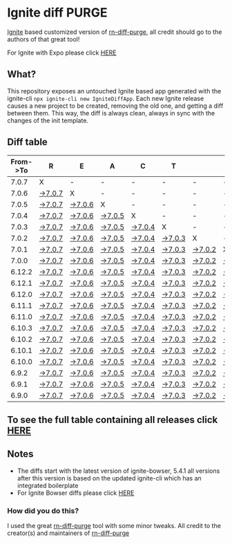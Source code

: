 # Ignite diff PURGE

[Ignite](https://github.com/infinitered/ignite) based customized version of [rn-diff-purge](https://github.com/react-native-community/rn-diff-purge/), all credit should go to the authors of that great tool!

For Ignite with Expo please click [HERE](https://github.com/nirre7/ignite-expo-diff-purge)

## What?

This repository exposes an untouched Ignite based app generated with the ignite-cli
`npx ignite-cli new IgniteDiffApp`. Each new Ignite release causes a new project to be created, removing the old one, and getting a diff between them. This way, the diff is always clean, always in sync with the changes of the init template.

## Diff table

| From->To | R                                                                                            | E                                                                                            | A                                                                                            | C                                                                                            | T                                                                                            |                                                                                              | N                                                                                            | A                                                                                            | T                                                                                              | I                                                                                              | V                                                                                              | E                                                                                              |                                                                                                |                                                                                                |                                                                                                |                                                                                                |                                                                                               |                                                                                             |                                                                                             |     |
| -------- | -------------------------------------------------------------------------------------------- | -------------------------------------------------------------------------------------------- | -------------------------------------------------------------------------------------------- | -------------------------------------------------------------------------------------------- | -------------------------------------------------------------------------------------------- | -------------------------------------------------------------------------------------------- | -------------------------------------------------------------------------------------------- | -------------------------------------------------------------------------------------------- | ---------------------------------------------------------------------------------------------- | ---------------------------------------------------------------------------------------------- | ---------------------------------------------------------------------------------------------- | ---------------------------------------------------------------------------------------------- | ---------------------------------------------------------------------------------------------- | ---------------------------------------------------------------------------------------------- | ---------------------------------------------------------------------------------------------- | ---------------------------------------------------------------------------------------------- | --------------------------------------------------------------------------------------------- | ------------------------------------------------------------------------------------------- | ------------------------------------------------------------------------------------------- | --- |
| 7.0.7    | X                                                                                            | -                                                                                            | -                                                                                            | -                                                                                            | -                                                                                            | -                                                                                            | -                                                                                            | -                                                                                            | -                                                                                              | -                                                                                              | -                                                                                              | -                                                                                              | -                                                                                              | -                                                                                              | -                                                                                              | -                                                                                              | -                                                                                             | -                                                                                           | -                                                                                           | -   |
| 7.0.6    | [->7.0.7](https://github.com/nirre7/ignite-diff-purge/compare/release/7.0.6..release/7.0.7)  | X                                                                                            | -                                                                                            | -                                                                                            | -                                                                                            | -                                                                                            | -                                                                                            | -                                                                                            | -                                                                                              | -                                                                                              | -                                                                                              | -                                                                                              | -                                                                                              | -                                                                                              | -                                                                                              | -                                                                                              | -                                                                                             | -                                                                                           | -                                                                                           | -   |
| 7.0.5    | [->7.0.7](https://github.com/nirre7/ignite-diff-purge/compare/release/7.0.5..release/7.0.7)  | [->7.0.6](https://github.com/nirre7/ignite-diff-purge/compare/release/7.0.5..release/7.0.6)  | X                                                                                            | -                                                                                            | -                                                                                            | -                                                                                            | -                                                                                            | -                                                                                            | -                                                                                              | -                                                                                              | -                                                                                              | -                                                                                              | -                                                                                              | -                                                                                              | -                                                                                              | -                                                                                              | -                                                                                             | -                                                                                           | -                                                                                           | -   |
| 7.0.4    | [->7.0.7](https://github.com/nirre7/ignite-diff-purge/compare/release/7.0.4..release/7.0.7)  | [->7.0.6](https://github.com/nirre7/ignite-diff-purge/compare/release/7.0.4..release/7.0.6)  | [->7.0.5](https://github.com/nirre7/ignite-diff-purge/compare/release/7.0.4..release/7.0.5)  | X                                                                                            | -                                                                                            | -                                                                                            | -                                                                                            | -                                                                                            | -                                                                                              | -                                                                                              | -                                                                                              | -                                                                                              | -                                                                                              | -                                                                                              | -                                                                                              | -                                                                                              | -                                                                                             | -                                                                                           | -                                                                                           | -   |
| 7.0.3    | [->7.0.7](https://github.com/nirre7/ignite-diff-purge/compare/release/7.0.3..release/7.0.7)  | [->7.0.6](https://github.com/nirre7/ignite-diff-purge/compare/release/7.0.3..release/7.0.6)  | [->7.0.5](https://github.com/nirre7/ignite-diff-purge/compare/release/7.0.3..release/7.0.5)  | [->7.0.4](https://github.com/nirre7/ignite-diff-purge/compare/release/7.0.3..release/7.0.4)  | X                                                                                            | -                                                                                            | -                                                                                            | -                                                                                            | -                                                                                              | -                                                                                              | -                                                                                              | -                                                                                              | -                                                                                              | -                                                                                              | -                                                                                              | -                                                                                              | -                                                                                             | -                                                                                           | -                                                                                           | -   |
| 7.0.2    | [->7.0.7](https://github.com/nirre7/ignite-diff-purge/compare/release/7.0.2..release/7.0.7)  | [->7.0.6](https://github.com/nirre7/ignite-diff-purge/compare/release/7.0.2..release/7.0.6)  | [->7.0.5](https://github.com/nirre7/ignite-diff-purge/compare/release/7.0.2..release/7.0.5)  | [->7.0.4](https://github.com/nirre7/ignite-diff-purge/compare/release/7.0.2..release/7.0.4)  | [->7.0.3](https://github.com/nirre7/ignite-diff-purge/compare/release/7.0.2..release/7.0.3)  | X                                                                                            | -                                                                                            | -                                                                                            | -                                                                                              | -                                                                                              | -                                                                                              | -                                                                                              | -                                                                                              | -                                                                                              | -                                                                                              | -                                                                                              | -                                                                                             | -                                                                                           | -                                                                                           | -   |
| 7.0.1    | [->7.0.7](https://github.com/nirre7/ignite-diff-purge/compare/release/7.0.1..release/7.0.7)  | [->7.0.6](https://github.com/nirre7/ignite-diff-purge/compare/release/7.0.1..release/7.0.6)  | [->7.0.5](https://github.com/nirre7/ignite-diff-purge/compare/release/7.0.1..release/7.0.5)  | [->7.0.4](https://github.com/nirre7/ignite-diff-purge/compare/release/7.0.1..release/7.0.4)  | [->7.0.3](https://github.com/nirre7/ignite-diff-purge/compare/release/7.0.1..release/7.0.3)  | [->7.0.2](https://github.com/nirre7/ignite-diff-purge/compare/release/7.0.1..release/7.0.2)  | X                                                                                            | -                                                                                            | -                                                                                              | -                                                                                              | -                                                                                              | -                                                                                              | -                                                                                              | -                                                                                              | -                                                                                              | -                                                                                              | -                                                                                             | -                                                                                           | -                                                                                           | -   |
| 7.0.0    | [->7.0.7](https://github.com/nirre7/ignite-diff-purge/compare/release/7.0.0..release/7.0.7)  | [->7.0.6](https://github.com/nirre7/ignite-diff-purge/compare/release/7.0.0..release/7.0.6)  | [->7.0.5](https://github.com/nirre7/ignite-diff-purge/compare/release/7.0.0..release/7.0.5)  | [->7.0.4](https://github.com/nirre7/ignite-diff-purge/compare/release/7.0.0..release/7.0.4)  | [->7.0.3](https://github.com/nirre7/ignite-diff-purge/compare/release/7.0.0..release/7.0.3)  | [->7.0.2](https://github.com/nirre7/ignite-diff-purge/compare/release/7.0.0..release/7.0.2)  | [->7.0.1](https://github.com/nirre7/ignite-diff-purge/compare/release/7.0.0..release/7.0.1)  | X                                                                                            | -                                                                                              | -                                                                                              | -                                                                                              | -                                                                                              | -                                                                                              | -                                                                                              | -                                                                                              | -                                                                                              | -                                                                                             | -                                                                                           | -                                                                                           | -   |
| 6.12.2   | [->7.0.7](https://github.com/nirre7/ignite-diff-purge/compare/release/6.12.2..release/7.0.7) | [->7.0.6](https://github.com/nirre7/ignite-diff-purge/compare/release/6.12.2..release/7.0.6) | [->7.0.5](https://github.com/nirre7/ignite-diff-purge/compare/release/6.12.2..release/7.0.5) | [->7.0.4](https://github.com/nirre7/ignite-diff-purge/compare/release/6.12.2..release/7.0.4) | [->7.0.3](https://github.com/nirre7/ignite-diff-purge/compare/release/6.12.2..release/7.0.3) | [->7.0.2](https://github.com/nirre7/ignite-diff-purge/compare/release/6.12.2..release/7.0.2) | [->7.0.1](https://github.com/nirre7/ignite-diff-purge/compare/release/6.12.2..release/7.0.1) | [->7.0.0](https://github.com/nirre7/ignite-diff-purge/compare/release/6.12.2..release/7.0.0) | X                                                                                              | -                                                                                              | -                                                                                              | -                                                                                              | -                                                                                              | -                                                                                              | -                                                                                              | -                                                                                              | -                                                                                             | -                                                                                           | -                                                                                           | -   |
| 6.12.1   | [->7.0.7](https://github.com/nirre7/ignite-diff-purge/compare/release/6.12.1..release/7.0.7) | [->7.0.6](https://github.com/nirre7/ignite-diff-purge/compare/release/6.12.1..release/7.0.6) | [->7.0.5](https://github.com/nirre7/ignite-diff-purge/compare/release/6.12.1..release/7.0.5) | [->7.0.4](https://github.com/nirre7/ignite-diff-purge/compare/release/6.12.1..release/7.0.4) | [->7.0.3](https://github.com/nirre7/ignite-diff-purge/compare/release/6.12.1..release/7.0.3) | [->7.0.2](https://github.com/nirre7/ignite-diff-purge/compare/release/6.12.1..release/7.0.2) | [->7.0.1](https://github.com/nirre7/ignite-diff-purge/compare/release/6.12.1..release/7.0.1) | [->7.0.0](https://github.com/nirre7/ignite-diff-purge/compare/release/6.12.1..release/7.0.0) | [->6.12.2](https://github.com/nirre7/ignite-diff-purge/compare/release/6.12.1..release/6.12.2) | X                                                                                              | -                                                                                              | -                                                                                              | -                                                                                              | -                                                                                              | -                                                                                              | -                                                                                              | -                                                                                             | -                                                                                           | -                                                                                           | -   |
| 6.12.0   | [->7.0.7](https://github.com/nirre7/ignite-diff-purge/compare/release/6.12.0..release/7.0.7) | [->7.0.6](https://github.com/nirre7/ignite-diff-purge/compare/release/6.12.0..release/7.0.6) | [->7.0.5](https://github.com/nirre7/ignite-diff-purge/compare/release/6.12.0..release/7.0.5) | [->7.0.4](https://github.com/nirre7/ignite-diff-purge/compare/release/6.12.0..release/7.0.4) | [->7.0.3](https://github.com/nirre7/ignite-diff-purge/compare/release/6.12.0..release/7.0.3) | [->7.0.2](https://github.com/nirre7/ignite-diff-purge/compare/release/6.12.0..release/7.0.2) | [->7.0.1](https://github.com/nirre7/ignite-diff-purge/compare/release/6.12.0..release/7.0.1) | [->7.0.0](https://github.com/nirre7/ignite-diff-purge/compare/release/6.12.0..release/7.0.0) | [->6.12.2](https://github.com/nirre7/ignite-diff-purge/compare/release/6.12.0..release/6.12.2) | [->6.12.1](https://github.com/nirre7/ignite-diff-purge/compare/release/6.12.0..release/6.12.1) | X                                                                                              | -                                                                                              | -                                                                                              | -                                                                                              | -                                                                                              | -                                                                                              | -                                                                                             | -                                                                                           | -                                                                                           | -   |
| 6.11.1   | [->7.0.7](https://github.com/nirre7/ignite-diff-purge/compare/release/6.11.1..release/7.0.7) | [->7.0.6](https://github.com/nirre7/ignite-diff-purge/compare/release/6.11.1..release/7.0.6) | [->7.0.5](https://github.com/nirre7/ignite-diff-purge/compare/release/6.11.1..release/7.0.5) | [->7.0.4](https://github.com/nirre7/ignite-diff-purge/compare/release/6.11.1..release/7.0.4) | [->7.0.3](https://github.com/nirre7/ignite-diff-purge/compare/release/6.11.1..release/7.0.3) | [->7.0.2](https://github.com/nirre7/ignite-diff-purge/compare/release/6.11.1..release/7.0.2) | [->7.0.1](https://github.com/nirre7/ignite-diff-purge/compare/release/6.11.1..release/7.0.1) | [->7.0.0](https://github.com/nirre7/ignite-diff-purge/compare/release/6.11.1..release/7.0.0) | [->6.12.2](https://github.com/nirre7/ignite-diff-purge/compare/release/6.11.1..release/6.12.2) | [->6.12.1](https://github.com/nirre7/ignite-diff-purge/compare/release/6.11.1..release/6.12.1) | [->6.12.0](https://github.com/nirre7/ignite-diff-purge/compare/release/6.11.1..release/6.12.0) | X                                                                                              | -                                                                                              | -                                                                                              | -                                                                                              | -                                                                                              | -                                                                                             | -                                                                                           | -                                                                                           | -   |
| 6.11.0   | [->7.0.7](https://github.com/nirre7/ignite-diff-purge/compare/release/6.11.0..release/7.0.7) | [->7.0.6](https://github.com/nirre7/ignite-diff-purge/compare/release/6.11.0..release/7.0.6) | [->7.0.5](https://github.com/nirre7/ignite-diff-purge/compare/release/6.11.0..release/7.0.5) | [->7.0.4](https://github.com/nirre7/ignite-diff-purge/compare/release/6.11.0..release/7.0.4) | [->7.0.3](https://github.com/nirre7/ignite-diff-purge/compare/release/6.11.0..release/7.0.3) | [->7.0.2](https://github.com/nirre7/ignite-diff-purge/compare/release/6.11.0..release/7.0.2) | [->7.0.1](https://github.com/nirre7/ignite-diff-purge/compare/release/6.11.0..release/7.0.1) | [->7.0.0](https://github.com/nirre7/ignite-diff-purge/compare/release/6.11.0..release/7.0.0) | [->6.12.2](https://github.com/nirre7/ignite-diff-purge/compare/release/6.11.0..release/6.12.2) | [->6.12.1](https://github.com/nirre7/ignite-diff-purge/compare/release/6.11.0..release/6.12.1) | [->6.12.0](https://github.com/nirre7/ignite-diff-purge/compare/release/6.11.0..release/6.12.0) | [->6.11.1](https://github.com/nirre7/ignite-diff-purge/compare/release/6.11.0..release/6.11.1) | X                                                                                              | -                                                                                              | -                                                                                              | -                                                                                              | -                                                                                             | -                                                                                           | -                                                                                           | -   |
| 6.10.3   | [->7.0.7](https://github.com/nirre7/ignite-diff-purge/compare/release/6.10.3..release/7.0.7) | [->7.0.6](https://github.com/nirre7/ignite-diff-purge/compare/release/6.10.3..release/7.0.6) | [->7.0.5](https://github.com/nirre7/ignite-diff-purge/compare/release/6.10.3..release/7.0.5) | [->7.0.4](https://github.com/nirre7/ignite-diff-purge/compare/release/6.10.3..release/7.0.4) | [->7.0.3](https://github.com/nirre7/ignite-diff-purge/compare/release/6.10.3..release/7.0.3) | [->7.0.2](https://github.com/nirre7/ignite-diff-purge/compare/release/6.10.3..release/7.0.2) | [->7.0.1](https://github.com/nirre7/ignite-diff-purge/compare/release/6.10.3..release/7.0.1) | [->7.0.0](https://github.com/nirre7/ignite-diff-purge/compare/release/6.10.3..release/7.0.0) | [->6.12.2](https://github.com/nirre7/ignite-diff-purge/compare/release/6.10.3..release/6.12.2) | [->6.12.1](https://github.com/nirre7/ignite-diff-purge/compare/release/6.10.3..release/6.12.1) | [->6.12.0](https://github.com/nirre7/ignite-diff-purge/compare/release/6.10.3..release/6.12.0) | [->6.11.1](https://github.com/nirre7/ignite-diff-purge/compare/release/6.10.3..release/6.11.1) | [->6.11.0](https://github.com/nirre7/ignite-diff-purge/compare/release/6.10.3..release/6.11.0) | X                                                                                              | -                                                                                              | -                                                                                              | -                                                                                             | -                                                                                           | -                                                                                           | -   |
| 6.10.2   | [->7.0.7](https://github.com/nirre7/ignite-diff-purge/compare/release/6.10.2..release/7.0.7) | [->7.0.6](https://github.com/nirre7/ignite-diff-purge/compare/release/6.10.2..release/7.0.6) | [->7.0.5](https://github.com/nirre7/ignite-diff-purge/compare/release/6.10.2..release/7.0.5) | [->7.0.4](https://github.com/nirre7/ignite-diff-purge/compare/release/6.10.2..release/7.0.4) | [->7.0.3](https://github.com/nirre7/ignite-diff-purge/compare/release/6.10.2..release/7.0.3) | [->7.0.2](https://github.com/nirre7/ignite-diff-purge/compare/release/6.10.2..release/7.0.2) | [->7.0.1](https://github.com/nirre7/ignite-diff-purge/compare/release/6.10.2..release/7.0.1) | [->7.0.0](https://github.com/nirre7/ignite-diff-purge/compare/release/6.10.2..release/7.0.0) | [->6.12.2](https://github.com/nirre7/ignite-diff-purge/compare/release/6.10.2..release/6.12.2) | [->6.12.1](https://github.com/nirre7/ignite-diff-purge/compare/release/6.10.2..release/6.12.1) | [->6.12.0](https://github.com/nirre7/ignite-diff-purge/compare/release/6.10.2..release/6.12.0) | [->6.11.1](https://github.com/nirre7/ignite-diff-purge/compare/release/6.10.2..release/6.11.1) | [->6.11.0](https://github.com/nirre7/ignite-diff-purge/compare/release/6.10.2..release/6.11.0) | [->6.10.3](https://github.com/nirre7/ignite-diff-purge/compare/release/6.10.2..release/6.10.3) | X                                                                                              | -                                                                                              | -                                                                                             | -                                                                                           | -                                                                                           | -   |
| 6.10.1   | [->7.0.7](https://github.com/nirre7/ignite-diff-purge/compare/release/6.10.1..release/7.0.7) | [->7.0.6](https://github.com/nirre7/ignite-diff-purge/compare/release/6.10.1..release/7.0.6) | [->7.0.5](https://github.com/nirre7/ignite-diff-purge/compare/release/6.10.1..release/7.0.5) | [->7.0.4](https://github.com/nirre7/ignite-diff-purge/compare/release/6.10.1..release/7.0.4) | [->7.0.3](https://github.com/nirre7/ignite-diff-purge/compare/release/6.10.1..release/7.0.3) | [->7.0.2](https://github.com/nirre7/ignite-diff-purge/compare/release/6.10.1..release/7.0.2) | [->7.0.1](https://github.com/nirre7/ignite-diff-purge/compare/release/6.10.1..release/7.0.1) | [->7.0.0](https://github.com/nirre7/ignite-diff-purge/compare/release/6.10.1..release/7.0.0) | [->6.12.2](https://github.com/nirre7/ignite-diff-purge/compare/release/6.10.1..release/6.12.2) | [->6.12.1](https://github.com/nirre7/ignite-diff-purge/compare/release/6.10.1..release/6.12.1) | [->6.12.0](https://github.com/nirre7/ignite-diff-purge/compare/release/6.10.1..release/6.12.0) | [->6.11.1](https://github.com/nirre7/ignite-diff-purge/compare/release/6.10.1..release/6.11.1) | [->6.11.0](https://github.com/nirre7/ignite-diff-purge/compare/release/6.10.1..release/6.11.0) | [->6.10.3](https://github.com/nirre7/ignite-diff-purge/compare/release/6.10.1..release/6.10.3) | [->6.10.2](https://github.com/nirre7/ignite-diff-purge/compare/release/6.10.1..release/6.10.2) | X                                                                                              | -                                                                                             | -                                                                                           | -                                                                                           | -   |
| 6.10.0   | [->7.0.7](https://github.com/nirre7/ignite-diff-purge/compare/release/6.10.0..release/7.0.7) | [->7.0.6](https://github.com/nirre7/ignite-diff-purge/compare/release/6.10.0..release/7.0.6) | [->7.0.5](https://github.com/nirre7/ignite-diff-purge/compare/release/6.10.0..release/7.0.5) | [->7.0.4](https://github.com/nirre7/ignite-diff-purge/compare/release/6.10.0..release/7.0.4) | [->7.0.3](https://github.com/nirre7/ignite-diff-purge/compare/release/6.10.0..release/7.0.3) | [->7.0.2](https://github.com/nirre7/ignite-diff-purge/compare/release/6.10.0..release/7.0.2) | [->7.0.1](https://github.com/nirre7/ignite-diff-purge/compare/release/6.10.0..release/7.0.1) | [->7.0.0](https://github.com/nirre7/ignite-diff-purge/compare/release/6.10.0..release/7.0.0) | [->6.12.2](https://github.com/nirre7/ignite-diff-purge/compare/release/6.10.0..release/6.12.2) | [->6.12.1](https://github.com/nirre7/ignite-diff-purge/compare/release/6.10.0..release/6.12.1) | [->6.12.0](https://github.com/nirre7/ignite-diff-purge/compare/release/6.10.0..release/6.12.0) | [->6.11.1](https://github.com/nirre7/ignite-diff-purge/compare/release/6.10.0..release/6.11.1) | [->6.11.0](https://github.com/nirre7/ignite-diff-purge/compare/release/6.10.0..release/6.11.0) | [->6.10.3](https://github.com/nirre7/ignite-diff-purge/compare/release/6.10.0..release/6.10.3) | [->6.10.2](https://github.com/nirre7/ignite-diff-purge/compare/release/6.10.0..release/6.10.2) | [->6.10.1](https://github.com/nirre7/ignite-diff-purge/compare/release/6.10.0..release/6.10.1) | X                                                                                             | -                                                                                           | -                                                                                           | -   |
| 6.9.2    | [->7.0.7](https://github.com/nirre7/ignite-diff-purge/compare/release/6.9.2..release/7.0.7)  | [->7.0.6](https://github.com/nirre7/ignite-diff-purge/compare/release/6.9.2..release/7.0.6)  | [->7.0.5](https://github.com/nirre7/ignite-diff-purge/compare/release/6.9.2..release/7.0.5)  | [->7.0.4](https://github.com/nirre7/ignite-diff-purge/compare/release/6.9.2..release/7.0.4)  | [->7.0.3](https://github.com/nirre7/ignite-diff-purge/compare/release/6.9.2..release/7.0.3)  | [->7.0.2](https://github.com/nirre7/ignite-diff-purge/compare/release/6.9.2..release/7.0.2)  | [->7.0.1](https://github.com/nirre7/ignite-diff-purge/compare/release/6.9.2..release/7.0.1)  | [->7.0.0](https://github.com/nirre7/ignite-diff-purge/compare/release/6.9.2..release/7.0.0)  | [->6.12.2](https://github.com/nirre7/ignite-diff-purge/compare/release/6.9.2..release/6.12.2)  | [->6.12.1](https://github.com/nirre7/ignite-diff-purge/compare/release/6.9.2..release/6.12.1)  | [->6.12.0](https://github.com/nirre7/ignite-diff-purge/compare/release/6.9.2..release/6.12.0)  | [->6.11.1](https://github.com/nirre7/ignite-diff-purge/compare/release/6.9.2..release/6.11.1)  | [->6.11.0](https://github.com/nirre7/ignite-diff-purge/compare/release/6.9.2..release/6.11.0)  | [->6.10.3](https://github.com/nirre7/ignite-diff-purge/compare/release/6.9.2..release/6.10.3)  | [->6.10.2](https://github.com/nirre7/ignite-diff-purge/compare/release/6.9.2..release/6.10.2)  | [->6.10.1](https://github.com/nirre7/ignite-diff-purge/compare/release/6.9.2..release/6.10.1)  | [->6.10.0](https://github.com/nirre7/ignite-diff-purge/compare/release/6.9.2..release/6.10.0) | X                                                                                           | -                                                                                           | -   |
| 6.9.1    | [->7.0.7](https://github.com/nirre7/ignite-diff-purge/compare/release/6.9.1..release/7.0.7)  | [->7.0.6](https://github.com/nirre7/ignite-diff-purge/compare/release/6.9.1..release/7.0.6)  | [->7.0.5](https://github.com/nirre7/ignite-diff-purge/compare/release/6.9.1..release/7.0.5)  | [->7.0.4](https://github.com/nirre7/ignite-diff-purge/compare/release/6.9.1..release/7.0.4)  | [->7.0.3](https://github.com/nirre7/ignite-diff-purge/compare/release/6.9.1..release/7.0.3)  | [->7.0.2](https://github.com/nirre7/ignite-diff-purge/compare/release/6.9.1..release/7.0.2)  | [->7.0.1](https://github.com/nirre7/ignite-diff-purge/compare/release/6.9.1..release/7.0.1)  | [->7.0.0](https://github.com/nirre7/ignite-diff-purge/compare/release/6.9.1..release/7.0.0)  | [->6.12.2](https://github.com/nirre7/ignite-diff-purge/compare/release/6.9.1..release/6.12.2)  | [->6.12.1](https://github.com/nirre7/ignite-diff-purge/compare/release/6.9.1..release/6.12.1)  | [->6.12.0](https://github.com/nirre7/ignite-diff-purge/compare/release/6.9.1..release/6.12.0)  | [->6.11.1](https://github.com/nirre7/ignite-diff-purge/compare/release/6.9.1..release/6.11.1)  | [->6.11.0](https://github.com/nirre7/ignite-diff-purge/compare/release/6.9.1..release/6.11.0)  | [->6.10.3](https://github.com/nirre7/ignite-diff-purge/compare/release/6.9.1..release/6.10.3)  | [->6.10.2](https://github.com/nirre7/ignite-diff-purge/compare/release/6.9.1..release/6.10.2)  | [->6.10.1](https://github.com/nirre7/ignite-diff-purge/compare/release/6.9.1..release/6.10.1)  | [->6.10.0](https://github.com/nirre7/ignite-diff-purge/compare/release/6.9.1..release/6.10.0) | [->6.9.2](https://github.com/nirre7/ignite-diff-purge/compare/release/6.9.1..release/6.9.2) | X                                                                                           | -   |
| 6.9.0    | [->7.0.7](https://github.com/nirre7/ignite-diff-purge/compare/release/6.9.0..release/7.0.7)  | [->7.0.6](https://github.com/nirre7/ignite-diff-purge/compare/release/6.9.0..release/7.0.6)  | [->7.0.5](https://github.com/nirre7/ignite-diff-purge/compare/release/6.9.0..release/7.0.5)  | [->7.0.4](https://github.com/nirre7/ignite-diff-purge/compare/release/6.9.0..release/7.0.4)  | [->7.0.3](https://github.com/nirre7/ignite-diff-purge/compare/release/6.9.0..release/7.0.3)  | [->7.0.2](https://github.com/nirre7/ignite-diff-purge/compare/release/6.9.0..release/7.0.2)  | [->7.0.1](https://github.com/nirre7/ignite-diff-purge/compare/release/6.9.0..release/7.0.1)  | [->7.0.0](https://github.com/nirre7/ignite-diff-purge/compare/release/6.9.0..release/7.0.0)  | [->6.12.2](https://github.com/nirre7/ignite-diff-purge/compare/release/6.9.0..release/6.12.2)  | [->6.12.1](https://github.com/nirre7/ignite-diff-purge/compare/release/6.9.0..release/6.12.1)  | [->6.12.0](https://github.com/nirre7/ignite-diff-purge/compare/release/6.9.0..release/6.12.0)  | [->6.11.1](https://github.com/nirre7/ignite-diff-purge/compare/release/6.9.0..release/6.11.1)  | [->6.11.0](https://github.com/nirre7/ignite-diff-purge/compare/release/6.9.0..release/6.11.0)  | [->6.10.3](https://github.com/nirre7/ignite-diff-purge/compare/release/6.9.0..release/6.10.3)  | [->6.10.2](https://github.com/nirre7/ignite-diff-purge/compare/release/6.9.0..release/6.10.2)  | [->6.10.1](https://github.com/nirre7/ignite-diff-purge/compare/release/6.9.0..release/6.10.1)  | [->6.10.0](https://github.com/nirre7/ignite-diff-purge/compare/release/6.9.0..release/6.10.0) | [->6.9.2](https://github.com/nirre7/ignite-diff-purge/compare/release/6.9.0..release/6.9.2) | [->6.9.1](https://github.com/nirre7/ignite-diff-purge/compare/release/6.9.0..release/6.9.1) | X   |

## To see the full table containing all releases click [HERE](https://nirre7.github.io/ignite-diff-purge/)

## Notes

- The diffs start with the latest version of ignite-bowser, 5.4.1 all versions after this version is based on the updated ignite-cli which has an integrated boilerplate
- For Ignite Bowser diffs please click [HERE](https://github.com/nirre7/ignite-bowser-diff-purge)

### How did you do this?

I used the great [rn-diff-purge](https://github.com/react-native-community/rn-diff-purge/) tool with some minor tweaks.
All credit to the creator(s) and maintainers of [rn-diff-purge](https://github.com/react-native-community/rn-diff-purge/)

